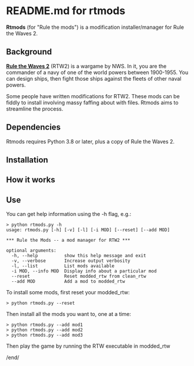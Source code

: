 # README.md for rtmods

**Rtmods** (for "Rule the mods") is a modification installer/manager for 
Rule the Waves 2.

## Background

[**Rule the Waves 2**](https://nwswargamingstore.net/shop/ols/products/nws-rule-the-waves-ii)
(RTW2) is a wargame by NWS. In it, you are the commander of a navy of one of the world 
powers between 1900-1955. You can design ships, then fight those ships against the fleets
of other naval powers.

Some people have written modifications for RTW2. These mods can be fiddly to 
install involving massy faffing about with files. Rtmods aims to streamline the 
process.

## Dependencies

Rtmods requires Python 3.8 or later, plus a copy of Rule the Waves 2.

## Installation

## How it works

## Use

You can get help information using the -h flag, e.g.:

```
> python rtmods.py -h
usage: rtmods.py [-h] [-v] [-l] [-i MOD] [--reset] [--add MOD]

*** Rule the Mods -- a mod manager for RTW2 ***

optional arguments:
  -h, --help          show this help message and exit
  -v, --verbose       Increase output verbosity
  -l, --list          List mods available
  -i MOD, --info MOD  Display info about a particular mod
  --reset             Reset modded_rtw from clean_rtw
  --add MOD           Add a mod to modded_rtw
```

To install some mods, first reset your modded_rtw:

    > python rtmods.py --reset
    
Then install all the mods you want to, one at a time:

    > python rtmods.py --add mod1
    > python rtmods.py --add mod2
    > python rtmods.py --add mod3
    
Then play the game by running the RTW executable in modded_rtw

/end/
